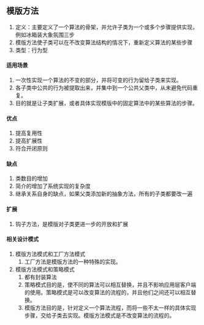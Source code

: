 ## 模版方法
1. 定义：主要定义了一个算法的骨架，并允许子类为一个或多个步骤提供实现，例如冰箱装大象氛围三步
2. 模版方法使子类可以在不改变算法结构的情况下，重新定义算法的某些步骤
3. 类型：行为型

#### 适用场景
1. 一次性实现一个算法的不变的部分，并将可变的行为留给子类来实现。
2. 各子类中公共的行为被提取出来，并集中到一个公共父类中，从未避免代码重复。
3. 目的就是让子类扩展，或者具体实现模版中的固定算法中的某些算法的步骤。

#### 优点
1. 提高复用性
2. 提高扩展性
3. 符合开闭原则

#### 缺点
1. 类数目的增加
2. 简介的增加了系统实现的复杂度
3. 继承关系自身的缺点，如果父类添加新的抽象方法，所有的子类都要改一遍

#### 扩展
1. 钩子方法，是模版对子类更进一步的开放和扩展

#### 相关设计模式
1. 模版方法模式和工厂方法模式
	1. 工厂方法是模版方法的一种特殊的实现。
2. 模版方法模式和策略模式
	1. 都有封装算法
	2. 策略模式目的是，使不同的算法可以相互替换，并且不影响应用层客户端的使用。策略模式是可以改变算法的流程的，并且他们之间还可以相互替换。
	3. 模版方法目的是，针对定义一个算法流程，而将一些不太一样的具体实现步骤，交给子类去实现。模版方法模式是不改变算法的流程的。

